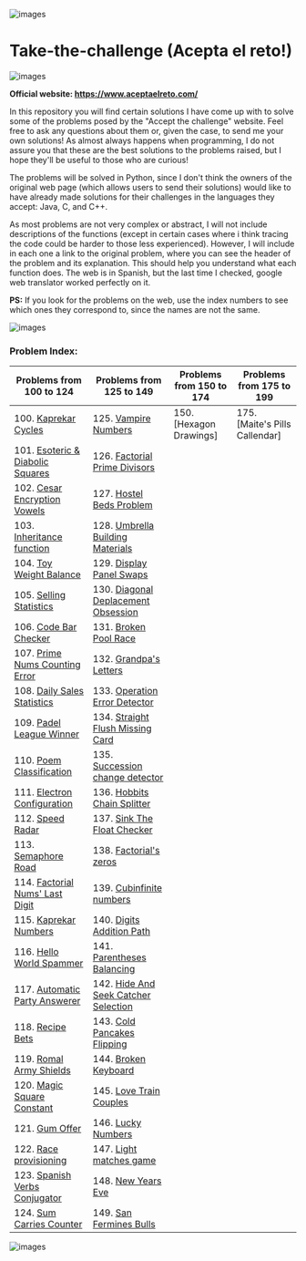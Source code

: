 
![images](https://user-images.githubusercontent.com/72617878/98919044-aa107400-24ce-11eb-8b21-0383423d904a.png)
# Take-the-challenge (Acepta el reto!)
![images](https://user-images.githubusercontent.com/72617878/98919044-aa107400-24ce-11eb-8b21-0383423d904a.png)


**Official website: https://www.aceptaelreto.com/**

In this repository you will find certain solutions I have come up with to solve some of the problems posed by the "Accept the challenge" website.
Feel free to ask any questions about them or, given the case, to send me your own solutions!
As almost always happens when programming, I do not assure you that these are the best solutions to the problems raised, but I hope they'll be useful to those who are curious!

The problems will be solved in Python, since I don't think the owners of the original web page (which allows users to send their solutions) would like to have already made solutions for their challenges in the languages they accept: Java, C, and C++.

As most problems are not very complex or abstract, I will not include descriptions of the functions (except in certain cases where i think tracing the code could be harder to those less experienced). However, I will include in each one a link to the original problem, where you can see the header of the problem and its explanation. This should help you understand what each function does. The web is in Spanish, but the last time I checked, google web translator worked perfectly on it. 

**PS:** If you look for the problems on the web, use the index numbers to see which ones they correspond to, since the names are not the same.

![images](https://user-images.githubusercontent.com/72617878/98919044-aa107400-24ce-11eb-8b21-0383423d904a.png)

### Problem Index:

| Problems from 100 to 124 | Problems from 125 to 149 | Problems from 150 to 174 | Problems from 175 to 199 |
| -- | -- | -- | -- |
| 100. [Kaprekar Cycles](https://github.com/Lucasgvdii/accept-the-challenge/blob/main/solutions_code/kaprekar_cycles.py) | 125. [Vampire Numbers](https://github.com/Lucasgvdii/accept-the-challenge/blob/main/solutions_code/vampire_numbers.py) | 150. [Hexagon Drawings] | 175. [Maite's Pills Callendar] |
| 101. [Esoteric & Diabolic Squares](https://github.com/Lucasgvdii/accept-the-challenge/blob/main/solutions_code/esoteric_and_diabolic_squares.py) | 126. [Factorial Prime Divisors](https://github.com/Lucasgvdii/accept-the-challenge/blob/main/solutions_code/factorial_prime_divisors.py) |||
| 102. [Cesar Encryption Vowels](https://github.com/Lucasgvdii/accept-the-challenge/blob/main/solutions_code/cesar_encryption_vowels.py) | 127. [Hostel Beds Problem](https://github.com/Lucasgvdii/accept-the-challenge/blob/main/solutions_code/hostel_beds_problem.py) |||
| 103. [Inheritance function](https://github.com/Lucasgvdii/accept-the-challenge/blob/main/solutions_code/function_inheritance.py) | 128. [Umbrella Building Materials](https://github.com/Lucasgvdii/accept-the-challenge/blob/main/solutions_code/umbrella_building_materials.py) |||
| 104. [Toy Weight Balance](https://github.com/Lucasgvdii/accept-the-challenge/blob/main/solutions_code/toy_weight_balance.py) |  129. [Display Panel Swaps](https://github.com/Lucasgvdii/Accept-The-Challenge/blob/main/solutions_code/display_panel_swaps.py) |||
| 105. [Selling Statistics](https://github.com/Lucasgvdii/accept-the-challenge/blob/main/solutions_code/selling_statistics.py) | 130. [Diagonal Deplacement Obsession](https://github.com/Lucasgvdii/Accept-The-Challenge/blob/main/solutions_code/diagonal_deplacement_obsession.py) |||
| 106. [Code Bar Checker](https://github.com/Lucasgvdii/accept-the-challenge/blob/main/solutions_code/code_bar_checker.py) | 131. [Broken Pool Race](https://github.com/Lucasgvdii/Accept-The-Challenge/blob/main/solutions_code/broken_pool_race.py) |||
| 107. [Prime Nums Counting Error](https://github.com/Lucasgvdii/accept-the-challenge/blob/main/solutions_code/prime_numbers_count_error.py) | 132. [Grandpa's Letters](https://github.com/Lucasgvdii/Accept-The-Challenge/blob/main/solutions_code/grandpas_letters.py) |||
| 108. [Daily Sales Statistics](https://github.com/Lucasgvdii/accept-the-challenge/blob/main/solutions_code/daily_sales_statistics.py) | 133. [Operation Error Detector](https://github.com/Lucasgvdii/Accept-The-Challenge/blob/main/solutions_code/operation_error_detector.py) |||
| 109. [Padel League Winner](https://github.com/Lucasgvdii/accept-the-challenge/blob/main/solutions_code/padel_league_winner.py) | 134. [Straight Flush Missing Card](https://github.com/Lucasgvdii/Accept-The-Challenge/blob/main/solutions_code/straight_flush_missing_card.py) |||
| 110. [Poem Classification](https://github.com/Lucasgvdii/accept-the-challenge/blob/main/solutions_code/poem_classification.py) | 135. [Succession change detector](https://github.com/Lucasgvdii/Accept-The-Challenge/blob/main/solutions_code/succession_change_detector.py) |||
| 111. [Electron Configuration](https://github.com/Lucasgvdii/accept-the-challenge/blob/main/solutions_code/electron_configuration.py) | 136. [Hobbits Chain Splitter](https://github.com/Lucasgvdii/Accept-The-Challenge/blob/main/solutions_code/hobbits_chain_splitter.py) |||
| 112. [Speed Radar](https://github.com/Lucasgvdii/accept-the-challenge/blob/main/solutions_code/speed_radar.py) | 137. [Sink The Float Checker](https://github.com/Lucasgvdii/Accept-The-Challenge/blob/main/solutions_code/sink_the_float_checker.py) |||
| 113. [Semaphore Road](https://github.com/Lucasgvdii/accept-the-challenge/blob/main/solutions_code/semaphore_road.py) | 138. [Factorial's zeros](https://github.com/Lucasgvdii/Accept-The-Challenge/blob/main/solutions_code/zeros_in_factorial.py) |||
| 114. [Factorial Nums' Last Digit](https://github.com/Lucasgvdii/accept-the-challenge/blob/main/solutions_code/factorial_num_last_digit.py) | 139. [Cubinfinite numbers](https://github.com/Lucasgvdii/Accept-The-Challenge/blob/main/solutions_code/cubinfinite_numbers.py) |||
| 115. [Kaprekar Numbers](https://github.com/Lucasgvdii/accept-the-challenge/blob/main/solutions_code/kaprekar_numbers.py) | 140. [Digits Addition Path](https://github.com/Lucasgvdii/Accept-The-Challenge/blob/main/solutions_code/digits_addition_path.py) |||
| 116. [Hello World Spammer](https://github.com/Lucasgvdii/accept-the-challenge/blob/main/solutions_code/hello_world_spammer.py) | 141. [Parentheses Balancing](https://github.com/Lucasgvdii/Take-The-Challenge/blob/main/solutions_code/parentheses_balancing.py) |||
| 117. [Automatic Party Answerer](https://github.com/Lucasgvdii/accept-the-challenge/blob/main/solutions_code/automatic_party_answerer.py) | 142. [Hide And Seek Catcher Selection](https://github.com/Lucasgvdii/Take-The-Challenge/blob/main/solutions_code/hide_and_seek_catcher_selection.py) |||
| 118. [Recipe Bets](https://github.com/Lucasgvdii/accept-the-challenge/blob/main/solutions_code/recipe_bets.py) | 143. [Cold Pancakes Flipping](https://github.com/Lucasgvdii/Take-The-Challenge/blob/main/solutions_code/cold_pancakes_flipping.py) |||
| 119. [Romal Army Shields](https://github.com/Lucasgvdii/accept-the-challenge/blob/main/solutions_code/roman_army_shields.py) | 144. [Broken Keyboard](https://github.com/Lucasgvdii/Take-The-Challenge/blob/main/solutions_code/broken_keyboard.py) |||
| 120. [Magic Square Constant](https://github.com/Lucasgvdii/accept-the-challenge/blob/main/solutions_code/magic_square_constant.py) | 145. [Love Train Couples](https://github.com/Lucasgvdii/Take-The-Challenge/blob/main/solutions_code/love_train_couples.py) |||
| 121. [Gum Offer](https://github.com/Lucasgvdii/accept-the-challenge/blob/main/solutions_code/gum_offer.py) | 146. [Lucky Numbers](https://github.com/Lucasgvdii/Take-The-Challenge/blob/main/solutions_code/lucky_numbers.py) |||
| 122. [Race provisioning](https://github.com/Lucasgvdii/accept-the-challenge/blob/main/solutions_code/race_provisioning.py) | 147. [Light matches game](https://github.com/Lucasgvdii/Take-The-Challenge/blob/main/solutions_code/light_matches_game.py) |||
| 123. [Spanish Verbs Conjugator](https://github.com/Lucasgvdii/accept-the-challenge/blob/main/solutions_code/spanish_verb_conjugator.py) | 148. [New Years Eve](https://github.com/Lucasgvdii/Take-The-Challenge/blob/main/solutions_code/new_years_eve.py) |||
| 124. [Sum Carries Counter](https://github.com/Lucasgvdii/accept-the-challenge/blob/main/solutions_code/sum_carries_counter.py) | 149. [San Fermines Bulls](https://github.com/Lucasgvdii/Take-The-Challenge/blob/main/solutions_code/san_fermines_bulls.py) |||

![images](https://user-images.githubusercontent.com/72617878/98919044-aa107400-24ce-11eb-8b21-0383423d904a.png)

